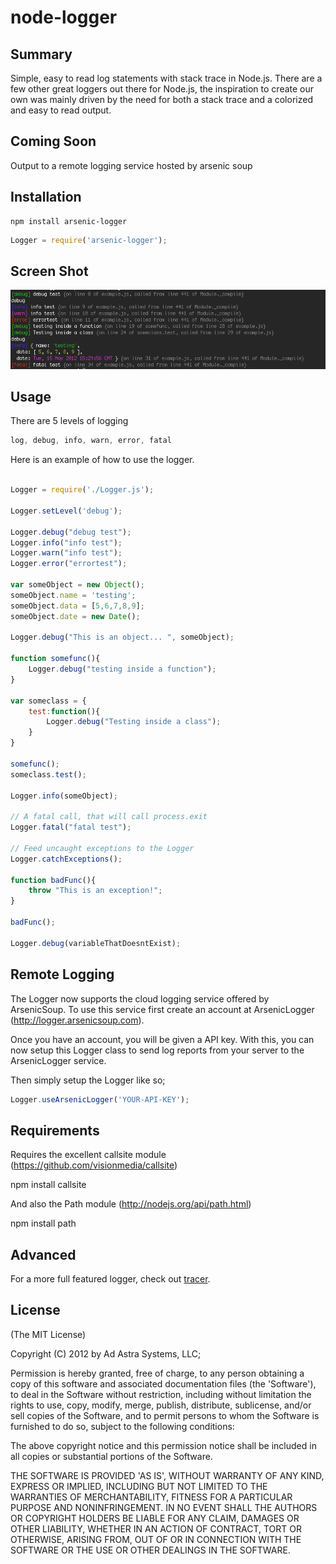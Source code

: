 # node-logger

## Summary

Simple, easy to read log statements with stack trace in Node.js. There are a few other great loggers out there for Node.js, the inspiration to create our own
was mainly driven by the need for both a stack trace and a colorized and easy to read output.

## Coming Soon

Output to a remote logging service hosted by arsenic soup

## Installation

```
npm install arsenic-logger
```

```js
Logger = require('arsenic-logger');
```
## Screen Shot

![](https://github.com/ArsenicSoup/arsenic-logger/raw/master/logger_screenshot.png)


## Usage

There are 5 levels of logging

```js 
log, debug, info, warn, error, fatal
```

Here is an example of how to use the logger.

```js

Logger = require('./Logger.js');

Logger.setLevel('debug');

Logger.debug("debug test");
Logger.info("info test");
Logger.warn("info test");
Logger.error("errortest");

var someObject = new Object();
someObject.name = 'testing';
someObject.data = [5,6,7,8,9];
someObject.date = new Date();

Logger.debug("This is an object... ", someObject);

function somefunc(){
	Logger.debug("testing inside a function");	
}

var someclass = {
	test:function(){
		Logger.debug("Testing inside a class");
	}
}

somefunc();
someclass.test();

Logger.info(someObject);

// A fatal call, that will call process.exit
Logger.fatal("fatal test");

// Feed uncaught exceptions to the Logger
Logger.catchExceptions();
	
function badFunc(){
	throw "This is an exception!";	
}

badFunc();

Logger.debug(variableThatDoesntExist);

```

## Remote Logging

The Logger now supports the cloud logging service offered by ArsenicSoup. To use this service first 
create an account at ArsenicLogger (http://logger.arsenicsoup.com).

Once you have an account, you will be given a API key. With this, you can now setup this Logger class
to send log reports from your server to the ArsenicLogger service. 

Then simply setup the Logger like so;

```js
Logger.useArsenicLogger('YOUR-API-KEY');
```

## Requirements

Requires the excellent callsite module (https://github.com/visionmedia/callsite)

npm install callsite

And also the Path module (http://nodejs.org/api/path.html)

npm install path

## Advanced

For a more full featured logger, check out [tracer](https://github.com/baryon/tracer).

## License 

(The MIT License)

Copyright (C) 2012 by Ad Astra Systems, LLC;

Permission is hereby granted, free of charge, to any person obtaining
a copy of this software and associated documentation files (the
'Software'), to deal in the Software without restriction, including
without limitation the rights to use, copy, modify, merge, publish,
distribute, sublicense, and/or sell copies of the Software, and to
permit persons to whom the Software is furnished to do so, subject to
the following conditions:

The above copyright notice and this permission notice shall be
included in all copies or substantial portions of the Software.

THE SOFTWARE IS PROVIDED 'AS IS', WITHOUT WARRANTY OF ANY KIND,
EXPRESS OR IMPLIED, INCLUDING BUT NOT LIMITED TO THE WARRANTIES OF
MERCHANTABILITY, FITNESS FOR A PARTICULAR PURPOSE AND NONINFRINGEMENT.
IN NO EVENT SHALL THE AUTHORS OR COPYRIGHT HOLDERS BE LIABLE FOR ANY
CLAIM, DAMAGES OR OTHER LIABILITY, WHETHER IN AN ACTION OF CONTRACT,
TORT OR OTHERWISE, ARISING FROM, OUT OF OR IN CONNECTION WITH THE
SOFTWARE OR THE USE OR OTHER DEALINGS IN THE SOFTWARE.